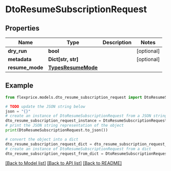 # DtoResumeSubscriptionRequest


## Properties

Name | Type | Description | Notes
------------ | ------------- | ------------- | -------------
**dry_run** | **bool** |  | [optional] 
**metadata** | **Dict[str, str]** |  | [optional] 
**resume_mode** | [**TypesResumeMode**](TypesResumeMode.md) |  | 

## Example

```python
from flexprice.models.dto_resume_subscription_request import DtoResumeSubscriptionRequest

# TODO update the JSON string below
json = "{}"
# create an instance of DtoResumeSubscriptionRequest from a JSON string
dto_resume_subscription_request_instance = DtoResumeSubscriptionRequest.from_json(json)
# print the JSON string representation of the object
print(DtoResumeSubscriptionRequest.to_json())

# convert the object into a dict
dto_resume_subscription_request_dict = dto_resume_subscription_request_instance.to_dict()
# create an instance of DtoResumeSubscriptionRequest from a dict
dto_resume_subscription_request_from_dict = DtoResumeSubscriptionRequest.from_dict(dto_resume_subscription_request_dict)
```
[[Back to Model list]](../README.md#documentation-for-models) [[Back to API list]](../README.md#documentation-for-api-endpoints) [[Back to README]](../README.md)


